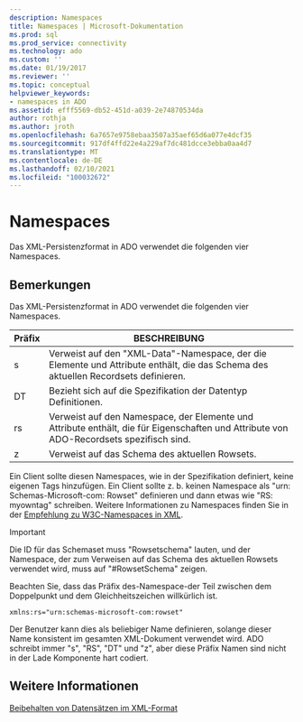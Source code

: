 ```yaml
---
description: Namespaces
title: Namespaces | Microsoft-Dokumentation
ms.prod: sql
ms.prod_service: connectivity
ms.technology: ado
ms.custom: ''
ms.date: 01/19/2017
ms.reviewer: ''
ms.topic: conceptual
helpviewer_keywords:
- namespaces in ADO
ms.assetid: efff5569-db52-451d-a039-2e74870534da
author: rothja
ms.author: jroth
ms.openlocfilehash: 6a7657e9758ebaa3507a35aef65d6a077e4dcf35
ms.sourcegitcommit: 917df4ffd22e4a229af7dc481dcce3ebba0aa4d7
ms.translationtype: MT
ms.contentlocale: de-DE
ms.lasthandoff: 02/10/2021
ms.locfileid: "100032672"
---
```

# <a name="namespaces"></a>Namespaces
Das XML-Persistenzformat in ADO verwendet die folgenden vier Namespaces.  
  
## <a name="remarks"></a>Bemerkungen  
 Das XML-Persistenzformat in ADO verwendet die folgenden vier Namespaces.  
  
|Präfix|BESCHREIBUNG|  
|------------|-----------------|  
|s|Verweist auf den "XML-Data"-Namespace, der die Elemente und Attribute enthält, die das Schema des aktuellen Recordsets definieren.|  
|DT|Bezieht sich auf die Spezifikation der Datentyp Definitionen.|  
|rs|Verweist auf den Namespace, der Elemente und Attribute enthält, die für Eigenschaften und Attribute von ADO-Recordsets spezifisch sind.|  
|z|Verweist auf das Schema des aktuellen Rowsets.|  
  
 Ein Client sollte diesen Namespaces, wie in der Spezifikation definiert, keine eigenen Tags hinzufügen. Ein Client sollte z. b. keinen Namespace als "urn: Schemas-Microsoft-com: Rowset" definieren und dann etwas wie "RS: myowntag" schreiben. Weitere Informationen zu Namespaces finden Sie in der [Empfehlung zu W3C-Namespaces in XML](http://www.w3.org/TR/REC-xml-names/).  
  
> [!IMPORTANT]
>  Die ID für das Schemaset muss "Rowsetschema" lauten, und der Namespace, der zum Verweisen auf das Schema des aktuellen Rowsets verwendet wird, muss auf "#RowsetSchema" zeigen.  
  
 Beachten Sie, dass das Präfix des-Namespace-der Teil zwischen dem Doppelpunkt und dem Gleichheitszeichen willkürlich ist.  
  
```  
xmlns:rs="urn:schemas-microsoft-com:rowset"  
```  
  
 Der Benutzer kann dies als beliebiger Name definieren, solange dieser Name konsistent im gesamten XML-Dokument verwendet wird. ADO schreibt immer "s", "RS", "DT" und "z", aber diese Präfix Namen sind nicht in der Lade Komponente hart codiert.  
  
## <a name="see-also"></a>Weitere Informationen  
 [Beibehalten von Datensätzen im XML-Format](./persisting-records-in-xml-format.md)